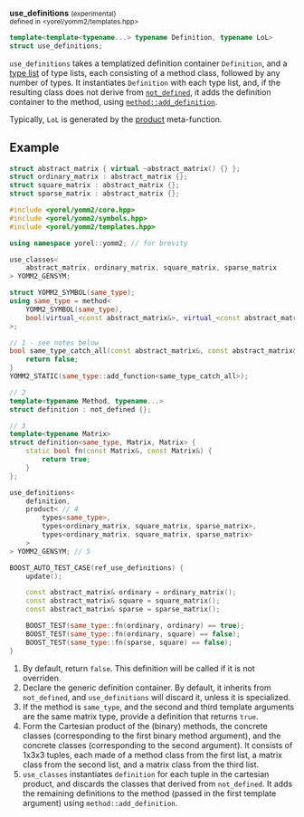 

**use_definitions** <small>(experimental)</small><br>
<sub>defined in <yorel/yomm2/templates.hpp></sub><br/>

```c++
template<template<typename...> typename Definition, typename LoL>
struct use_definitions;
```

`use_definitions` takes a templatized definition container `Definition`, and a
[type list](types.md) of type lists, each consisting of a method class, followed
by any number of types. It instantiates `Definition` with each type list, and,
if the resulting class does not derive from [`not_defined`](/yomm2/reference/not_defined.html), it adds the
definition container to the method, using [`method::add_definition`](/yomm2/reference/method.html).

Typically, `LoL` is generated by the [product](/yomm2/reference/product.html) meta-function.

## Example


```c++
struct abstract_matrix { virtual ~abstract_matrix() {} };
struct ordinary_matrix : abstract_matrix {};
struct square_matrix : abstract_matrix {};
struct sparse_matrix : abstract_matrix {};

#include <yorel/yomm2/core.hpp>
#include <yorel/yomm2/symbols.hpp>
#include <yorel/yomm2/templates.hpp>

using namespace yorel::yomm2; // for brevity

use_classes<
    abstract_matrix, ordinary_matrix, square_matrix, sparse_matrix
> YOMM2_GENSYM;

struct YOMM2_SYMBOL(same_type);
using same_type = method<
    YOMM2_SYMBOL(same_type),
    bool(virtual_<const abstract_matrix&>, virtual_<const abstract_matrix&>)
>;

// 1 - see notes below
bool same_type_catch_all(const abstract_matrix&, const abstract_matrix&) {
    return false;
}
YOMM2_STATIC(same_type::add_function<same_type_catch_all>);

// 2
template<typename Method, typename...>
struct definition : not_defined {};

// 3
template<typename Matrix>
struct definition<same_type, Matrix, Matrix> {
    static bool fn(const Matrix&, const Matrix&) {
        return true;
    }
};

use_definitions<
    definition,
    product< // 4
        types<same_type>,
        types<ordinary_matrix, square_matrix, sparse_matrix>,
        types<ordinary_matrix, square_matrix, sparse_matrix>
    >
> YOMM2_GENSYM; // 5

BOOST_AUTO_TEST_CASE(ref_use_definitions) {
    update();

    const abstract_matrix& ordinary = ordinary_matrix();
    const abstract_matrix& square = square_matrix();
    const abstract_matrix& sparse = sparse_matrix();

    BOOST_TEST(same_type::fn(ordinary, ordinary) == true);
    BOOST_TEST(same_type::fn(ordinary, square) == false);
    BOOST_TEST(same_type::fn(sparse, square) == false);
}
```


1. By default, return `false`. This definition will be called if it is not
   overriden.
2. Declare the generic definition container. By default, it inherits from
   `not_defined`, and `use_definitions` will discard it, unless it is
   specialized.
3. If the method is `same_type`, and the second and third template arguments
   are the same matrix type, provide a definition that returns `true`.
4. Form the Cartesian product of the (binary) methods, the concrete classes
   (corresponding to the first binary method argument), and the concrete
   classes (corresponding to the second argument). It consists of 1x3x3
   tuples, each made of a method class from the first list, a matrix class
   from the second list, and a matrix class from the third list.
5. `use_classes` instantiates `definition` for each tuple in the cartesian
   product, and discards the classes that derived from `not_defined`. It adds
   the remaining definitions to the method (passed in the first template
   argument) using `method::add_definition`.



